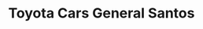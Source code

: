 ---
title: "Toyota Cars General Santos"
url: /general-santos/toyota-cars-general-santos/
shop: car
---